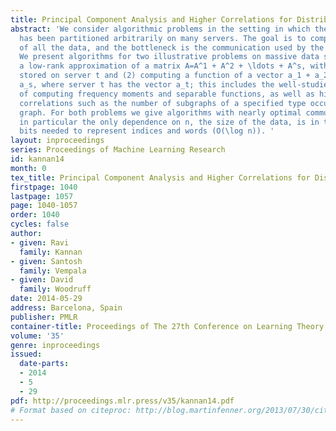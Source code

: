```yaml
---
title: Principal Component Analysis and Higher Correlations for Distributed Data
abstract: 'We consider algorithmic problems in the setting in which the input data
  has been partitioned arbitrarily on many servers. The goal is to compute a function
  of all the data, and the bottleneck is the communication used by the algorithm.
  We present algorithms for two illustrative problems on massive data sets: (1) computing
  a low-rank approximation of a matrix A=A^1 + A^2 + \ldots + A^s, with matrix A^t
  stored on server t and (2) computing a function of a vector a_1 + a_2 + \ldots +
  a_s, where server t has the vector a_t; this includes the well-studied special case
  of computing frequency moments and separable functions, as well as higher-order
  correlations such as the number of subgraphs of a specified type occurring in a
  graph. For both problems we give algorithms with nearly optimal communication, and
  in particular the only dependence on n, the size of the data, is in the number of
  bits needed to represent indices and words (O(\log n)). '
layout: inproceedings
series: Proceedings of Machine Learning Research
id: kannan14
month: 0
tex_title: Principal Component Analysis and Higher Correlations for Distributed Data
firstpage: 1040
lastpage: 1057
page: 1040-1057
order: 1040
cycles: false
author:
- given: Ravi
  family: Kannan
- given: Santosh
  family: Vempala
- given: David
  family: Woodruff
date: 2014-05-29
address: Barcelona, Spain
publisher: PMLR
container-title: Proceedings of The 27th Conference on Learning Theory
volume: '35'
genre: inproceedings
issued:
  date-parts:
  - 2014
  - 5
  - 29
pdf: http://proceedings.mlr.press/v35/kannan14.pdf
# Format based on citeproc: http://blog.martinfenner.org/2013/07/30/citeproc-yaml-for-bibliographies/
---
```

